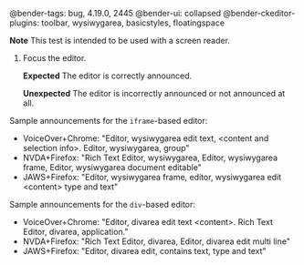 @bender-tags: bug, 4.19.0, 2445
@bender-ui: collapsed
@bender-ckeditor-plugins: toolbar, wysiwygarea, basicstyles, floatingspace

**Note** This test is intended to be used with a screen reader.

1. Focus the editor.

	**Expected** The editor is correctly announced.

	**Unexpected** The editor is incorrectly announced or not announced at all.

Sample announcements for the `iframe`-based editor:

* VoiceOver+Chrome: "Editor, wysiwygarea edit text, &lt;content and selection info&gt;. Editor, wysiwygarea, group"
* NVDA+Firefox: "Rich Text Editor, wysiwygarea, Editor, wysiwygarea frame, Editor, wysiwygarea document editable"
* JAWS+Firefox: "Editor, wysiwygarea frame, editor, wysiwygarea edit &lt;content&gt; type and text"

Sample announcements for the `div`-based editor:

* VoiceOver+Chrome: "Editor, divarea edit text &lt;content&gt;. Rich Text Editor, divarea, application."
* NVDA+Firefox: "Rich Text Editor, divarea, Editor, divarea edit multi line"
* JAWS+Firefox: "Editor, divarea edit, contains text, type and text"
